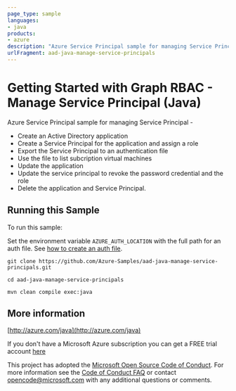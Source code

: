 ```yaml
---
page_type: sample
languages:
- java
products:
- azure
description: "Azure Service Principal sample for managing Service Principal"
urlFragment: aad-java-manage-service-principals
---
```


# Getting Started with Graph RBAC - Manage Service Principal (Java)


  Azure Service Principal sample for managing Service Principal -
   - Create an Active Directory application
   - Create a Service Principal for the application and assign a role
   - Export the Service Principal to an authentication file
   - Use the file to list subcription virtual machines
   - Update the application
   - Update the service principal to revoke the password credential and the role
   - Delete the application and Service Principal.
 

## Running this Sample ##

To run this sample:

Set the environment variable `AZURE_AUTH_LOCATION` with the full path for an auth file. See [how to create an auth file](https://github.com/Azure/azure-libraries-for-java/blob/master/AUTH.md).

    git clone https://github.com/Azure-Samples/aad-java-manage-service-principals.git

    cd aad-java-manage-service-principals

    mvn clean compile exec:java

## More information ##

[http://azure.com/java](http://azure.com/java)

If you don't have a Microsoft Azure subscription you can get a FREE trial account [here](http://go.microsoft.com/fwlink/?LinkId=330212)

This project has adopted the [Microsoft Open Source Code of Conduct](https://opensource.microsoft.com/codeofconduct/). For more information see the [Code of Conduct FAQ](https://opensource.microsoft.com/codeofconduct/faq/) or contact [opencode@microsoft.com](mailto:opencode@microsoft.com) with any additional questions or comments.
